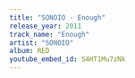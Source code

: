 ```yaml
---
title: "SONOIO - Enough"
release_year: 2011
track_name: "Enough"
artist: "SONOIO"
album: RED
youtube_embed_id: S4HT1Mu7zNk
---
```

